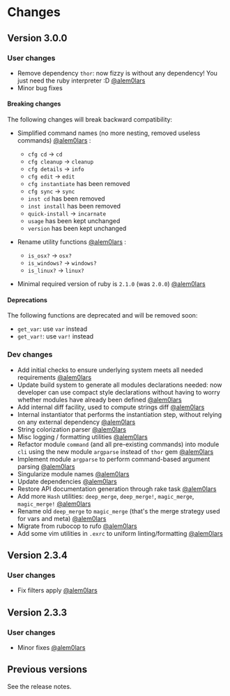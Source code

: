 # Changes

## Version 3.0.0

### User changes

* Remove dependency `thor`: now fizzy is without any dependency!
  You just need the ruby interpreter :D
  [@alem0lars][@alem0lars]
* Minor bug fixes

#### Breaking changes

The following changes will break backward compatibility:

* Simplified command names (no more nesting, removed useless commands)
  [@alem0lars][@alem0lars]
  :
  * `cfg cd` → `cd`
  * `cfg cleanup` → `cleanup`
  * `cfg details` → `info`
  * `cfg edit` → `edit`
  * `cfg instantiate` has been removed
  * `cfg sync` → `sync`
  * `inst cd` has been removed
  * `inst install` has been removed
  * `quick-install` → `incarnate`
  * `usage` has been kept unchanged
  * `version` has been kept unchanged

* Rename utility functions
  [@alem0lars][@alem0lars]
  :
  * `is_osx?` → `osx?`
  * `is_windows?` → `windows?`
  * `is_linux?` → `linux?`

* Minimal required version of ruby is `2.1.0` (was `2.0.0`)
  [@alem0lars][@alem0lars]

#### Deprecations

The following functions are deprecated and will be removed soon:

- `get_var`: use `var` instead
- `get_var!`: use `var!` instead 

### Dev changes

* Add initial checks to ensure underlying system meets all needed requirements
  [@alem0lars][@alem0lars]
* Update build system to generate all modules declarations needed: now
  developer can use compact style declarations without having to worry whether
  modules have already been defined
  [@alem0lars][@alem0lars]
* Add internal diff facility, used to compute strings diff
  [@alem0lars][@alem0lars]
* Internal instantiator that performs the instantiation step, without relying
  on any external dependency
  [@alem0lars][@alem0lars]
* String colorization parser
  [@alem0lars][@alem0lars]
* Misc logging / formatting utilities
  [@alem0lars][@alem0lars]
* Refactor module `command` (and all pre-existing commands) into module `cli`
  using the new module `argparse` instead of `thor` gem
  [@alem0lars][@alem0lars]
* Implement module `argparse` to perform command-based argument parsing
  [@alem0lars][@alem0lars]
* Singularize module names
  [@alem0lars][@alem0lars]
* Update dependencies
  [@alem0lars][@alem0lars]
* Restore API documentation generation through rake task
  [@alem0lars][@alem0lars]
* Add more `Hash` utilities:
  `deep_merge`, `deep_merge!`, `magic_merge`, `magic_merge!`
  [@alem0lars][@alem0lars]
* Rename old `deep_merge` to `magic_merge` (that's the merge strategy used for
  vars and meta)
  [@alem0lars][@alem0lars]
* Migrate from rubocop to rufo
  [@alem0lars][@alem0lars]
* Add some vim utilities in `.exrc` to uniform linting/formatting
  [@alem0lars][@alem0lars]

## Version 2.3.4

### User changes

* Fix filters apply
  [@alem0lars][@alem0lars]

## Version 2.3.3

### User changes

* Minor fixes
  [@alem0lars][@alem0lars]

## Previous versions

See the release notes.


<!-- Link declarations -->

[@alem0lars]: https://github.com/alem0lars
[@lmolr]:     https://github.com/lmolr
[@jak3]:      https://github.com/jak3
